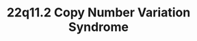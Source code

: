 ---
layout: cnv-page
title: "22q11.2 Copy Number Variation Syndrome"
cnv: "22q11.2"
wikipathways_id: WP4657
genes:
- PRODH
- DGCR2
- ESS2
- TSSK2
- GSC2
- SLC25A1
- CLTCL1
- HIRA
- MRPL40
- C22orf39
- UFD1
- CDC45
- CLDN5
- SEPTIN5
- GP1BB
- TBX1
- GNB1L
- RTL10
- TXNRD2
- COMT
- ARVCF
- TANGO2
- DGCR8
- TRMT2A
- RANBP1
- ZDHHC8
- RTN4R
- DGCR6L
- GGTLC3
- RIMBP3
- FAM230A
- USP41P
- ZNF74
- SCARF2
- KLHL22
- MED15
- PI4KA
- SERPIND1
- SNAP29
- CRKL
- AIFM3
- LZTR1
- THAP7
- P2RX6
- SLC7A4
- LRRC74B
locus: 22q11.21
chromosome: 22
start: 18546090
end: 19024995
phenotypic_features: Cleft palate, congenital heart defects, developmental delay, intellectual disability
orphacode: ORPHA6789
references:
  - authors: "Rapini, Ronald P.; Bolognia, Jean L.; Jorizzo, Joseph L."
    title: "Dermatology: 2-Volume Set"
    publisher: "Mosby"
    location: "St. Louis"
    year: 2007
    isbn: "978-1-4160-2999-1"

  - authors: "Zamariolli M, Auwerx C, Sadler MC, van der Graaf A, Lepik K, Schoeler T, Moysés-Oliveira M, Dantas AG, Melaragno MI, Kutalik Z."
    title: "The impact of 22q11.2 copy-number variants on human traits in the general population"
    journal: "The American Journal of Human Genetics"
    year: 2023
    volume: 110
    issue: 2
    pages: "300-13"

  - authors: "James, William D.; Berger, Timothy G.; et al."
    title: "Andrews' Diseases of the Skin: Clinical Dermatology"
    publisher: "Saunders Elsevier"
    year: 2006
    isbn: "978-0-7216-2921-6"

  - title: "22q11.2 deletion syndrome"
    source: "Genetic and Rare Diseases Information Center (GARD)"
    note: "Archived from the original on 5 July 2017"
    retrieved: "15 May 2017"

  - authors: "Shprintzen RJ, Goldberg RB, Lewin ML, Sidoti EJ, Berkman MD, Argamaso RV, Young D"
    title: "A new syndrome involving cleft palate, cardiac anomalies, typical facies, and learning disabilities: velo-cardio-facial syndrome"
    journal: "Cleft Palate J."
    year: 1978
    volume: 15
    issue: 1
    pages: "56–62"
    pmid: 272242
---